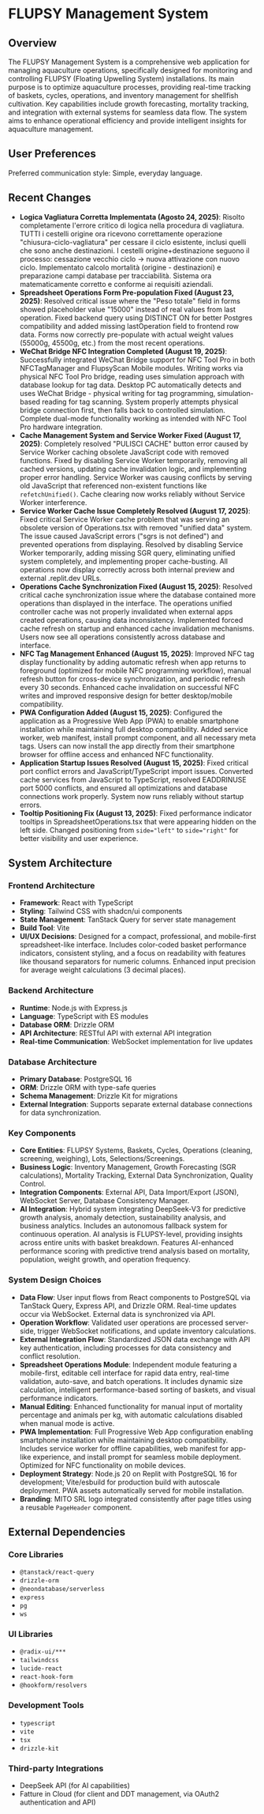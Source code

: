 # FLUPSY Management System

## Overview
The FLUPSY Management System is a comprehensive web application for managing aquaculture operations, specifically designed for monitoring and controlling FLUPSY (Floating Upwelling System) installations. Its main purpose is to optimize aquaculture processes, providing real-time tracking of baskets, cycles, operations, and inventory management for shellfish cultivation. Key capabilities include growth forecasting, mortality tracking, and integration with external systems for seamless data flow. The system aims to enhance operational efficiency and provide intelligent insights for aquaculture management.

## User Preferences
Preferred communication style: Simple, everyday language.

## Recent Changes
- **Logica Vagliatura Corretta Implementata (Agosto 24, 2025)**: Risolto completamente l'errore critico di logica nella procedura di vagliatura. TUTTI i cestelli origine ora ricevono correttamente operazione "chiusura-ciclo-vagliatura" per cessare il ciclo esistente, inclusi quelli che sono anche destinazioni. I cestelli origine+destinazione seguono il processo: cessazione vecchio ciclo → nuova attivazione con nuovo ciclo. Implementato calcolo mortalità (origine - destinazioni) e preparazione campi database per tracciabilità. Sistema ora matematicamente corretto e conforme ai requisiti aziendali.
- **Spreadsheet Operations Form Pre-population Fixed (August 23, 2025)**: Resolved critical issue where the "Peso totale" field in forms showed placeholder value "15000" instead of real values from last operation. Fixed backend query using DISTINCT ON for better Postgres compatibility and added missing lastOperation field to frontend row data. Forms now correctly pre-populate with actual weight values (55000g, 45500g, etc.) from the most recent operations.
- **WeChat Bridge NFC Integration Completed (August 19, 2025)**: Successfully integrated WeChat Bridge support for NFC Tool Pro in both NFCTagManager and FlupsyScan Mobile modules. Writing works via physical NFC Tool Pro bridge, reading uses simulation approach with database lookup for tag data. Desktop PC automatically detects and uses WeChat Bridge - physical writing for tag programming, simulation-based reading for tag scanning. System properly attempts physical bridge connection first, then falls back to controlled simulation. Complete dual-mode functionality working as intended with NFC Tool Pro hardware integration.
- **Cache Management System and Service Worker Fixed (August 17, 2025)**: Completely resolved "PULISCI CACHE" button error caused by Service Worker caching obsolete JavaScript code with removed functions. Fixed by disabling Service Worker temporarily, removing all cached versions, updating cache invalidation logic, and implementing proper error handling. Service Worker was causing conflicts by serving old JavaScript that referenced non-existent functions like `refetchUnified()`. Cache clearing now works reliably without Service Worker interference.
- **Service Worker Cache Issue Completely Resolved (August 17, 2025)**: Fixed critical Service Worker cache problem that was serving an obsolete version of Operations.tsx with removed "unified data" system. The issue caused JavaScript errors ("sgrs is not defined") and prevented operations from displaying. Resolved by disabling Service Worker temporarily, adding missing SGR query, eliminating unified system completely, and implementing proper cache-busting. All operations now display correctly across both internal preview and external .replit.dev URLs.
- **Operations Cache Synchronization Fixed (August 15, 2025)**: Resolved critical cache synchronization issue where the database contained more operations than displayed in the interface. The operations unified controller cache was not properly invalidated when external apps created operations, causing data inconsistency. Implemented forced cache refresh on startup and enhanced cache invalidation mechanisms. Users now see all operations consistently across database and interface.
- **NFC Tag Management Enhanced (August 15, 2025)**: Improved NFC tag display functionality by adding automatic refresh when app returns to foreground (optimized for mobile NFC programming workflow), manual refresh button for cross-device synchronization, and periodic refresh every 30 seconds. Enhanced cache invalidation on successful NFC writes and improved responsive design for better desktop/mobile compatibility.
- **PWA Configuration Added (August 15, 2025)**: Configured the application as a Progressive Web App (PWA) to enable smartphone installation while maintaining full desktop compatibility. Added service worker, web manifest, install prompt component, and all necessary meta tags. Users can now install the app directly from their smartphone browser for offline access and enhanced NFC functionality.
- **Application Startup Issues Resolved (August 15, 2025)**: Fixed critical port conflict errors and JavaScript/TypeScript import issues. Converted cache services from JavaScript to TypeScript, resolved EADDRINUSE port 5000 conflicts, and ensured all optimizations and database connections work properly. System now runs reliably without startup errors.
- **Tooltip Positioning Fix (August 13, 2025)**: Fixed performance indicator tooltips in SpreadsheetOperations.tsx that were appearing hidden on the left side. Changed positioning from `side="left"` to `side="right"` for better visibility and user experience.

## System Architecture

### Frontend Architecture
- **Framework**: React with TypeScript
- **Styling**: Tailwind CSS with shadcn/ui components
- **State Management**: TanStack Query for server state management
- **Build Tool**: Vite
- **UI/UX Decisions**: Designed for a compact, professional, and mobile-first spreadsheet-like interface. Includes color-coded basket performance indicators, consistent styling, and a focus on readability with features like thousand separators for numeric columns. Enhanced input precision for average weight calculations (3 decimal places).

### Backend Architecture
- **Runtime**: Node.js with Express.js
- **Language**: TypeScript with ES modules
- **Database ORM**: Drizzle ORM
- **API Architecture**: RESTful API with external API integration
- **Real-time Communication**: WebSocket implementation for live updates

### Database Architecture
- **Primary Database**: PostgreSQL 16
- **ORM**: Drizzle ORM with type-safe queries
- **Schema Management**: Drizzle Kit for migrations
- **External Integration**: Supports separate external database connections for data synchronization.

### Key Components
- **Core Entities**: FLUPSY Systems, Baskets, Cycles, Operations (cleaning, screening, weighing), Lots, Selections/Screenings.
- **Business Logic**: Inventory Management, Growth Forecasting (SGR calculations), Mortality Tracking, External Data Synchronization, Quality Control.
- **Integration Components**: External API, Data Import/Export (JSON), WebSocket Server, Database Consistency Manager.
- **AI Integration**: Hybrid system integrating DeepSeek-V3 for predictive growth analysis, anomaly detection, sustainability analysis, and business analytics. Includes an autonomous fallback system for continuous operation. AI analysis is FLUPSY-level, providing insights across entire units with basket breakdown. Features AI-enhanced performance scoring with predictive trend analysis based on mortality, population, weight growth, and operation frequency.

### System Design Choices
- **Data Flow**: User input flows from React components to PostgreSQL via TanStack Query, Express API, and Drizzle ORM. Real-time updates occur via WebSocket. External data is synchronized via API.
- **Operation Workflow**: Validated user operations are processed server-side, trigger WebSocket notifications, and update inventory calculations.
- **External Integration Flow**: Standardized JSON data exchange with API key authentication, including processes for data consistency and conflict resolution.
- **Spreadsheet Operations Module**: Independent module featuring a mobile-first, editable cell interface for rapid data entry, real-time validation, auto-save, and batch operations. It includes dynamic size calculation, intelligent performance-based sorting of baskets, and visual performance indicators.
- **Manual Editing**: Enhanced functionality for manual input of mortality percentage and animals per kg, with automatic calculations disabled when manual mode is active.
- **PWA Implementation**: Full Progressive Web App configuration enabling smartphone installation while maintaining desktop compatibility. Includes service worker for offline capabilities, web manifest for app-like experience, and install prompt for seamless mobile deployment. Optimized for NFC functionality on mobile devices.
- **Deployment Strategy**: Node.js 20 on Replit with PostgreSQL 16 for development; Vite/esbuild for production build with autoscale deployment. PWA assets automatically served for mobile installation.
- **Branding**: MITO SRL logo integrated consistently after page titles using a reusable `PageHeader` component.

## External Dependencies

### Core Libraries
- `@tanstack/react-query`
- `drizzle-orm`
- `@neondatabase/serverless`
- `express`
- `pg`
- `ws`

### UI Libraries
- `@radix-ui/***`
- `tailwindcss`
- `lucide-react`
- `react-hook-form`
- `@hookform/resolvers`

### Development Tools
- `typescript`
- `vite`
- `tsx`
- `drizzle-kit`

### Third-party Integrations
- DeepSeek API (for AI capabilities)
- Fatture in Cloud (for client and DDT management, via OAuth2 authentication and API)
